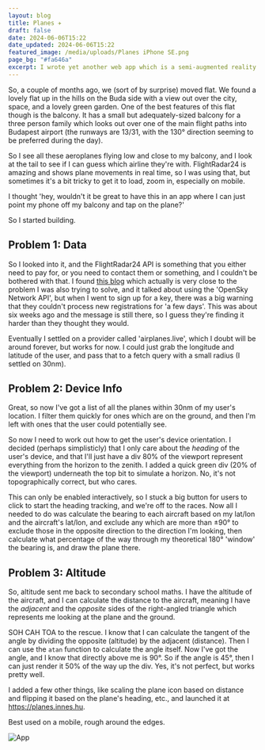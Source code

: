 ```yaml
---
layout: blog
title: Planes ✈️
draft: false
date: 2024-06-06T15:22
date_updated: 2024-06-06T15:22
featured_image: /media/uploads/Planes iPhone SE.png
page_bg: "#fa646a"
excerpt: I wrote yet another web app which is a semi-augmented reality type app for identifying planes which fly across in front of my balcony.
---
```

So, a couple of months ago, we (sort of by surprise) moved flat. We found a lovely flat up in the hills on the Buda side with a view out over the city, space, and a lovely green garden. One of the best features of this flat though is the balcony. It has a small but adequately-sized balcony for a three person family which looks out over one of the main flight paths into Budapest airport (the runways are 13/31, with the 130° direction seeming to be preferred during the day).

So I see all these aeroplanes flying low and close to my balcony, and I look at the tail to see if I can guess which airline they're with. FlightRadar24 is amazing and shows plane movements in real time, so I was using that, but sometimes it's a bit tricky to get it to load, zoom in, especially on mobile.

I thought 'hey, wouldn't it be great to have this in an app where I can just point my phone off my balcony and tap on the plane?'

So I started building.

## Problem 1: Data

So I looked into it, and the FlightRadar24 API is something that you either need to pay for, or you need to contact them or something, and I couldn't be bothered with that. I found [this blog](https://jacobbartlett.substack.com/p/my-toddler-loves-planes-so-i-built) which actually is very close to the problem I was also trying to solve, and it talked about using the 'OpenSky Network API', but when I went to sign up for a key, there was a big warning that they couldn't process new registrations for 'a few days'. This was about six weeks ago and the message is still there, so I guess they're finding it harder than they thought they would.

Eventually I settled on a provider called 'airplanes.live', which I doubt will be around forever, but works for now. I could just grab the longitude and latitude of the user, and pass that to a fetch query with a small radius (I settled on 30nm).

## Problem 2: Device Info

Great, so now I've got a list of all the planes within 30nm of my user's location. I filter them quickly for ones which are on the ground, and then I'm left with ones that the user could potentially see.

So now I need to work out how to get the user's device orientation. I decided (perhaps simplisticly) that I only care about the *heading* of the user's device, and that I'll just have a div 80% of the viewport represent everything from the horizon to the zenith. I added a quick green div (20% of the viewport) underneath the top bit to simulate a horizon. No, it's not topographically correct, but who cares.

This can only be enabled interactively, so I stuck a big button for users to click to start the heading tracking, and we're off to the races. Now all I needed to do was calculate the bearing to each aircraft based on my lat/lon and the aircraft's lat/lon, and exclude any which are more than ±90° to exclude those in the opposite direction to the direction I'm looking, then calculate what percentage of the way through my theoretical 180° 'window' the bearing is, and draw the plane there.

## Problem 3: Altitude

So, altitude sent me back to secondary school maths. I have the altitude of the aircraft, and I can calculate the distance to the aircraft, meaning I have the *adjacent* and the *opposite* sides of the right-angled triangle which represents me looking at the plane and the ground.

SOH CAH TOA to the rescue. I know that I can calculate the tangent of the angle by dividing the opposite (altitude) by the adjacent (distance). Then I can use the `atan` function to calculate the angle itself. Now I've got the angle, and I know that directly above me is 90°. So if the angle is 45°, then I can just render it 50% of the way up the div. Yes, it's not perfect, but works pretty well.

I added a few other things, like scaling the plane icon based on distance and flipping it based on the plane's heading, etc., and launched it at https://planes.innes.hu.

Best used on a mobile, rough around the edges.

![App](https://joeinn.es/media/uploads/Planes%20iPhone%20SE.png)
